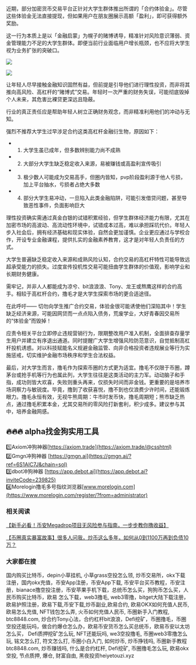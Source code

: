 近期，部分加密货币交易平台正针对大学生群体推出所谓的「合约体验金」。尽管这些体验金无法直接提现，但如果用户在朋友圈展示高额「盈利」，即可获得额外奖励。

这一行为本质上是以「金融启蒙」为幌子的赌博诱导，精准针对风险意识薄弱、资金管理能力不足的大学生群体。即便当前行业面临用户增长瓶颈，也不应将大学生视为业务扩张的突破口。

[![](https://307e939.webp.li/20250414144643302.png)](https://btc8848.com/top-10-exchanges)

[![](https://307e939.webp.li/20250414135532536.png)](https://btc8848.com/top-10-exchanges)

让年轻人尽早接触金融知识固然有益，但前提是引导他们进行理性投资，而非将其推向高风险、高杠杆的“赌博式”交易。年轻时一次严重的财务失误，可能彻底毁掉个人未来，其危害比裸贷更深远且隐蔽。

行业的真正责任应是帮助年轻人树立正确财务观念，而非精准利用他们的冲动与无知。

强烈不推荐大学生过早涉足合约这类高杠杆金融衍生物，原因如下：
- 1. 大学生虽已成年，但多数辨别能力尚不成熟
- 2. 大部分大学生缺乏稳定收入来源，易被赚钱或高盈利宣传吸引
- 3. 极少数人可能成为交易高手，但圈内皆知，pvp阶段盈利源于他人亏损，加上平台抽水，亏损者占绝大多数
- 4. 部分大学生易冲动，一旦陷入此类金融陷阱，可能引发借贷问题，甚至导致恶性事件，负面影响巨大

理性投资确实需通过真金白银的试错积累经验，但学生群体经济能力有限，尤其在加密市场的高波动、高流动性环境中，试错成本过高，难以承担踩坑代价。年轻人步入社会后，拥有经济基础和现实体验，自然会更加谨慎。企业更应通过与学校合作，开设专业金融课程，提供扎实的金融素养教育，这才是对年轻人负责任的方式。

大学生普遍缺乏稳定收入来源和成熟风险认知，合约交易的高杠杆特性可能导致远超承受能力的损失。过度宣传投机性交易可能扭曲学生群体的价值观，影响学业和长期财务健康。

需牢记，并非人人都能成为凉兮、bit浪浪浪、Tony、龙王或熬鹰这样的合约高手。相较于高杠杆合约，撸毛才是大学生探索市场的更合适途径。

在此呼吁——
切勿向学生推广合约交易，体验金很可能诱使他们深陷其中！学生缺乏经济来源，可能因网贷而一点点陷入债务，荒废学业，大好青春因交易所的“体验金”而毁掉！

应责令相关平台立即停止违规营销行为，限期整改用户准入机制，全面排查存量学生用户并建立有序退出通道。同时提醒广大学生增强风险防范意识，自觉抵制高杠杆投机诱惑。对以科技赋能名义规避金融监管、向非合格投资者违规展业等行为实施惩戒，切实维护金融市场秩序和学生合法权益。

最后，对大学生而言，撸毛作为探索币圈的方式更为适宜。撸毛不仅限于币圈，蹲茅台或抢手机等行为也属此列，大学生往往是这类活动的主力军。动动脑子和手指，成功则皆大欢喜，失败则重头再来，仅损失时间而非金钱。更重要的是培养市场洞察力与敏锐度。毕竟，撸到了收获喜悦，撸不到也仅浪费少许时间，还能锻炼眼力。撸毛永恒有效，无视牛熊周期：牛市时发币快，撸毛周期短；熊市缺乏热点，通过撸毛积累本金，尤其交易所的零风险打新套利，积少成多。建议参与其中，培养金融网感。

## 🔥🔥🔥 alpha找金狗实用工具
1️⃣Axiom冲狗神器[https://axiom.trade](https://axiom.trade/@csshtml)  
2️⃣Gmgn冲狗神器 [https://gmgn.ai](https://gmgn.ai/?ref=6S1AIC7J&chain=sol)  
3️⃣dbot冲狗神器 [https://app.debot.ai](https://app.debot.ai?inviteCode=239825)  
4️⃣Morelogin撸毛多号指纹浏览器[www.morelogin.com](https://www.morelogin.com/register/?from=administrator)  

### 相关阅读
[【新手必看！币安Megadrop项目无风险参与指南，一步步教你撸收益】](https://btc8848.com/bianace-megadrop/)

[【币圈真实暴富故事】很多人问我，炒币这么多年，如何从0到1100万再到负债10万？](https://heiyetouzi.xyz/biquanstory001/)

### 大家都在搜
国内购买比特币，depin小草挂机, 小草grass空投怎么领, 炒币交易所，okx下载注册，国内okx充值，币安App注册，币安App下载, 币安平台买币教程，币安注册，bianace撸空投注册，币安苹果手机下载，总统币怎么买，狗狗币怎么买，人民币购买比特币，欧易 怎么下载，web3撸毛, web3零撸，bitget大陆下载注册，欧易护照注册，欧易下载,币安下载,炒币副业,欧易合约, 欧易OKX如何充值人民币, 欧易怎么充值, NFT钱包怎么弄, 火币如何充值人民币, 币圈新手入门教程, btc8848.com, 炒合约Tony心法，合约杠杆bit浪浪，Defi挖矿，币圈撸毛，币圈空投还能玩吗，做合约爆仓怎么办，欧易币安货币怎么买总统币，欧易币安以太坊怎么买， Defi质押挖矿怎么玩, NFT还能玩吗, we3空投撸毛, 币圈web3零撸怎么玩, 铭文怎么打, 符文怎么打, 币圈小白入门, 如何炒币, 炒币挣钱吗, 币圈新手教程btc8848.com, 炒币赚钱吗, 什么是合约杠杆, Defi挖矿, 币圈撸毛怎么玩, 欧易okx空投, 节点质押, 爆仓, 财富自由, 黑夜投资heiyetouzi.xyz